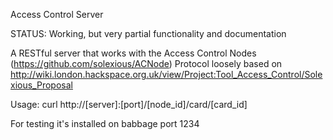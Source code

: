 Access Control Server

STATUS: Working, but very partial functionality and documentation

A RESTful server that works with the Access Control Nodes (https://github.com/solexious/ACNode)
Protocol loosely based on http://wiki.london.hackspace.org.uk/view/Project:Tool_Access_Control/Solexious_Proposal

Usage:
curl http://[server]:[port]/[node_id]/card/[card_id]

For testing it's installed on babbage port 1234
